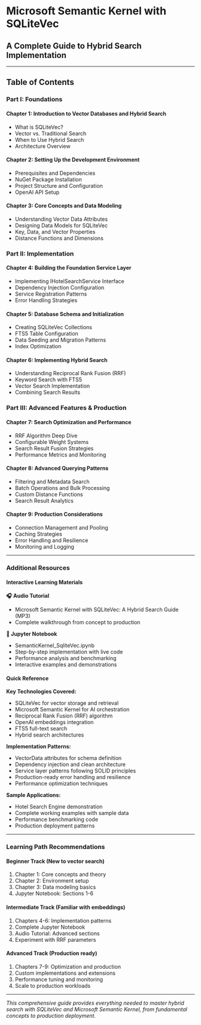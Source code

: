 # Microsoft Semantic Kernel with SQLiteVec
## A Complete Guide to Hybrid Search Implementation

---

## Table of Contents

### **Part I: Foundations**

#### Chapter 1: Introduction to Vector Databases and Hybrid Search
- What is SQLiteVec?
- Vector vs. Traditional Search
- When to Use Hybrid Search
- Architecture Overview

#### Chapter 2: Setting Up the Development Environment
- Prerequisites and Dependencies
- NuGet Package Installation
- Project Structure and Configuration
- OpenAI API Setup

#### Chapter 3: Core Concepts and Data Modeling
- Understanding Vector Data Attributes
- Designing Data Models for SQLiteVec
- Key, Data, and Vector Properties
- Distance Functions and Dimensions

### **Part II: Implementation**

#### Chapter 4: Building the Foundation Service Layer
- Implementing IHotelSearchService Interface
- Dependency Injection Configuration
- Service Registration Patterns
- Error Handling Strategies

#### Chapter 5: Database Schema and Initialization
- Creating SQLiteVec Collections
- FTS5 Table Configuration
- Data Seeding and Migration Patterns
- Index Optimization

#### Chapter 6: Implementing Hybrid Search
- Understanding Reciprocal Rank Fusion (RRF)
- Keyword Search with FTS5
- Vector Search Implementation
- Combining Search Results

### **Part III: Advanced Features & Production**

#### Chapter 7: Search Optimization and Performance
- RRF Algorithm Deep Dive
- Configurable Weight Systems
- Search Result Fusion Strategies
- Performance Metrics and Monitoring

#### Chapter 8: Advanced Querying Patterns
- Filtering and Metadata Search
- Batch Operations and Bulk Processing
- Custom Distance Functions
- Search Result Analytics

#### Chapter 9: Production Considerations
- Connection Management and Pooling
- Caching Strategies
- Error Handling and Resilience
- Monitoring and Logging

---

### **Additional Resources**

#### Interactive Learning Materials

**🎧 Audio Tutorial**
- Microsoft Semantic Kernel with SQLiteVec: A Hybrid Search Guide (MP3)
- Complete walkthrough from concept to production

**🔬 Jupyter Notebook**
- SemanticKernel_SqliteVec.ipynb
- Step-by-step implementation with live code
- Performance analysis and benchmarking
- Interactive examples and demonstrations

#### Quick Reference

**Key Technologies Covered:**
- SQLiteVec for vector storage and retrieval
- Microsoft Semantic Kernel for AI orchestration
- Reciprocal Rank Fusion (RRF) algorithm
- OpenAI embeddings integration
- FTS5 full-text search
- Hybrid search architectures

**Implementation Patterns:**
- VectorData attributes for schema definition
- Dependency injection and clean architecture
- Service layer patterns following SOLID principles
- Production-ready error handling and resilience
- Performance optimization techniques

**Sample Applications:**
- Hotel Search Engine demonstration
- Complete working examples with sample data
- Performance benchmarking code
- Production deployment patterns

---

### **Learning Path Recommendations**

#### **Beginner Track** (New to vector search)
1. Chapter 1: Core concepts and theory
2. Chapter 2: Environment setup
3. Chapter 3: Data modeling basics
4. Jupyter Notebook: Sections 1-6

#### **Intermediate Track** (Familiar with embeddings)
1. Chapters 4-6: Implementation patterns
2. Complete Jupyter Notebook
3. Audio Tutorial: Advanced sections
4. Experiment with RRF parameters

#### **Advanced Track** (Production ready)
1. Chapters 7-9: Optimization and production
2. Custom implementations and extensions
3. Performance tuning and monitoring
4. Scale to production workloads

---

*This comprehensive guide provides everything needed to master hybrid search with SQLiteVec and Microsoft Semantic Kernel, from fundamental concepts to production deployment.*
